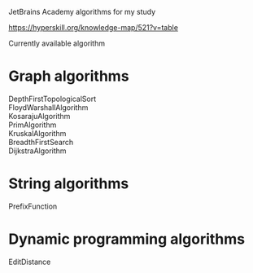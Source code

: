 JetBrains Academy algorithms for my study

https://hyperskill.org/knowledge-map/521?v=table

Currently available algorithm

# Graph algorithms

DepthFirstTopologicalSort  
FloydWarshallAlgorithm  
KosarajuAlgorithm  
PrimAlgorithm  
KruskalAlgorithm  
BreadthFirstSearch  
DijkstraAlgorithm  

# String algorithms

PrefixFunction

# Dynamic programming algorithms

EditDistance